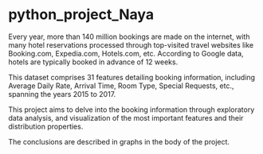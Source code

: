 # python_project_Naya

Every year, more than 140 million bookings are made on the internet, with many hotel reservations processed through top-visited travel websites like Booking.com, Expedia.com, Hotels.com, etc. According to Google data, hotels are typically booked in advance of 12 weeks.

This dataset comprises 31 features detailing booking information, including Average Daily Rate, Arrival Time, Room Type, Special Requests, etc., spanning the years 2015 to 2017.

This project aims to delve into the booking information through exploratory data analysis, and visualization of the most important features and their distribution properties. 

The conclusions are described in graphs in the body of the project.
